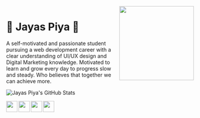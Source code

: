 <img align='right' src='https://github.com/zayazzp/zayazzp/blob/master/assets/markdown/github.gif' width='200"'>

# :pizza: Jayas Piya :pizza:

A self-motivated and passionate student pursuing a web development career with a clear understanding of UI/UX design and Digital Marketing knowledge. Motivated to learn and grow every day to progress slow and steady. Who believes that together we can achieve more.

![Jayas Piya's GitHub Stats](https://github-readme-stats.vercel.app/api?username=zayazzp&show_icons=true&include_all_commits=true)

[<img align='left' src='https://github.com/zayazzp/zayazzp/blob/master/assets/icons/facebook.png' width='30"'>][facebook]
[<img align='left' src='https://github.com/zayazzp/zayazzp/blob/master/assets/icons/instagram.png' width='30"'>][instagram]
[<img align='left' src='https://github.com/zayazzp/zayazzp/blob/master/assets/icons/linkedin.png' width='30"'>][linkedin]
[<img align='left' src='https://github.com/zayazzp/zayazzp/blob/master/assets/icons/twitter.png' width='30"'>][twitter]

[facebook]: https://www.facebook.com/Zayazz.p
[instagram]: https://www.instagram.com/zayazz.p/
[linkedin]: https://www.linkedin.com/in/jayas-piya-b58040159/
[twitter]: https://twitter.com/PiyaJayas

